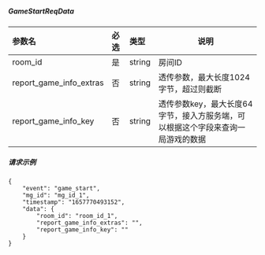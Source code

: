 ##### GameStartReqData

| 参数名                     | 必选  | 类型     | 说明                                         |
|:------------------------|:----|:-------|--------------------------------------------|
| room_id                 | 是   | string | 房间ID                                       |
| report_game_info_extras | 否   | string | 透传参数，最大长度1024字节，超过则截断                      |
| report_game_info_key    | 否   | string | 透传参数key，最大长度64字节，接入方服务端，可以根据这个字段来查询一局游戏的数据 |

##### 请求示例

```
{
    "event": "game_start",
    "mg_id": "mg_id_1",
    "timestamp": "1657770493152",
    "data": {
	    "room_id": "room_id_1",
	    "report_game_info_extras": "",
	    "report_game_info_key": ""
    }
}
```
